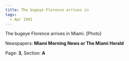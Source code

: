 ```yaml
---  
title: The bugeye Florence arrives in  
tags:  
  - Apr 1941  
---  
```

  
The bugeye Florence arrives in Miami. [Photo]  
  
Newspapers: **Miami Morning News or The Miami Herald**  
  
Page: **3**, Section: **A** 

